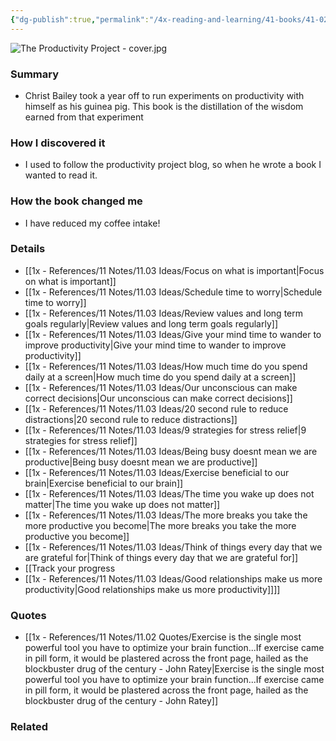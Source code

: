 ```yaml
---
{"dg-publish":true,"permalink":"/4x-reading-and-learning/41-books/41-02-book-reviews/the-productivity-project-accomplishing-more-by-managing-your-time-attention-and-energy-chris-bailey/","title":"The Productivity Project - Accomplishing More by Managing Your Time, Attention, and Energy - Chris Bailey","created":"2024-02-14T20:17:40.402+03:00","updated":"2025-09-23T06:01:46.949+03:00"}
---
```


![The Productivity Project - cover.jpg](/img/user/4x%20-%20Reading%20and%20Learning/41%20Books/41.03%20Cover%20images/The%20Productivity%20Project%20-%20cover.jpg)
### Summary
- Christ Bailey took a year off to run experiments on productivity with himself as his guinea pig. This book is the distillation of the wisdom earned from that experiment

### How I discovered it
- I used to follow the productivity project blog, so when he wrote a book I wanted to read it.

### How the book changed me
- I have reduced my coffee intake!

### Details
- [[1x - References/11 Notes/11.03 Ideas/Focus on what is important\|Focus on what is important]]
- [[1x - References/11 Notes/11.03 Ideas/Schedule time to worry\|Schedule time to worry]]
- [[1x - References/11 Notes/11.03 Ideas/Review values and long term goals regularly\|Review values and long term goals regularly]]
- [[1x - References/11 Notes/11.03 Ideas/Give your mind time to wander to improve productivity\|Give your mind time to wander to improve productivity]]
- [[1x - References/11 Notes/11.03 Ideas/How much time do you spend daily at a screen\|How much time do you spend daily at a screen]]
- [[1x - References/11 Notes/11.03 Ideas/Our unconscious can make correct decisions\|Our unconscious can make correct decisions]]
- [[1x - References/11 Notes/11.03 Ideas/20 second rule to reduce distractions\|20 second rule to reduce distractions]]
- [[1x - References/11 Notes/11.03 Ideas/9 strategies for stress relief\|9 strategies for stress relief]]
- [[1x - References/11 Notes/11.03 Ideas/Being busy doesnt mean we are productive\|Being busy doesnt mean we are productive]]
- [[1x - References/11 Notes/11.03 Ideas/Exercise beneficial to our brain\|Exercise beneficial to our brain]]
- [[1x - References/11 Notes/11.03 Ideas/The time you wake up does not matter\|The time you wake up does not matter]]
- [[1x - References/11 Notes/11.03 Ideas/The more breaks you take the more productive you become\|The more breaks you take the more productive you become]]
- [[1x - References/11 Notes/11.03 Ideas/Think of things every day that we are grateful for\|Think of things every day that we are grateful for]]
- [[Track your progress
- [[1x - References/11 Notes/11.03 Ideas/Good relationships make us more productivity\|Good relationships make us more productivity]]]]

### Quotes
- [[1x - References/11 Notes/11.02 Quotes/Exercise is the single most powerful tool you have to optimize your brain function...If exercise came in pill form, it would be plastered across the front page, hailed as the blockbuster drug of the century - John Ratey\|Exercise is the single most powerful tool you have to optimize your brain function...If exercise came in pill form, it would be plastered across the front page, hailed as the blockbuster drug of the century - John Ratey]]

### Related

